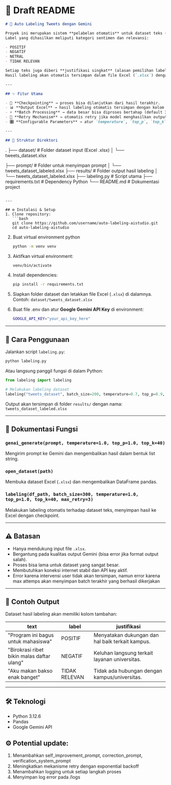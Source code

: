 # 📌 Draft README

```markdown
# 🚀 Auto Labeling Tweets dengan Gemini

Proyek ini merupakan sistem **pelabelan otomatis** untuk dataset teks (misalnya tweet) menggunakan **Google Gemini API**.  
Label yang dihasilkan meliputi kategori sentimen dan relevansi:

- POSITIF
- NEGATIF
- NETRAL
- TIDAK RELEVAN

Setiap teks juga diberi **justifikasi singkat** (alasan pemilihan label + catatan buzzer jika terdeteksi).  
Hasil labeling akan otomatis tersimpan dalam file Excel (`.xlsx`) dengan **checkpoint** agar proses bisa dilanjutkan tanpa kehilangan progress.

---

## ✨ Fitur Utama

- 🔄 **Checkpointing** → proses bisa dilanjutkan dari hasil terakhir.
- 📊 **Output Excel** → hasil labeling otomatis tersimpan dengan kolom tambahan (`label`, `justifikasi`).
- ⚡ **Batch Processing** → data besar bisa diproses bertahap (default 300 baris per batch).
- 🔐 **Retry Mechanism** → otomatis retry jika model menghasilkan output tidak valid.
- 🎛 **Configurable Parameters** → atur `temperature`, `top_p`, `top_k`, `batch_size`, dll.

---

## 📂 Struktur Direktori
```

.
├── dataset/ # Folder dataset input (Excel .xlsx)
│ └── tweets_dataset.xlsx

<!-- ├── logs/ # Folder untuk menyimpan log proses
│ └── tweets_dataset_labeled.xlsx -->

├── prompt/ # Folder untuk menyimpan prompt
│ └── tweets_dataset_labeled.xlsx
├── results/ # Folder output hasil labeling
│ └── tweets_dataset_labeled.xlsx
├── labeling.py # Script utama
├── requirements.txt # Dependency Python
└── README.md # Dokumentasi project

````

---

## ⚙️ Instalasi & Setup
1. Clone repository:
   ```bash
   git clone https://github.com/username/auto-labeling-aistudio.git
   cd auto-labeling-aistudio
````

2. Buat virtual environment python

   ```bash
   python -m venv venv
   ```

3. Aktifkan virtual environment:

   ```bash
   venv/bin/activate
   ```

4. Install dependencies:

   ```bash
   pip install -r requirements.txt
   ```

5. Siapkan folder dataset dan letakkan file Excel (`.xlsx`) di dalamnya.
   Contoh: `dataset/tweets_dataset.xlsx`

6. Buat file .env dan atur **Google Gemini API Key** di environment:

   ```bash
   GOOGLE_API_KEY="your_api_key_here"
   ```

---

## 🚀 Cara Penggunaan

Jalankan script `labeling.py`:

```bash
python labeling.py
```

Atau langsung panggil fungsi di dalam Python:

```python
from labeling import labeling

# Melakukan labeling dataset
labeling("tweets_dataset", batch_size=200, temperature=0.7, top_p=0.9, top_k=40)
```

Output akan tersimpan di folder `results/` dengan nama:
`tweets_dataset_labeled.xlsx`

---

## 📖 Dokumentasi Fungsi

### `genai_generate(prompt, temperature=1.0, top_p=1.0, top_k=40)`

Mengirim prompt ke Gemini dan mengembalikan hasil dalam bentuk list string.

### `open_dataset(path)`

Membuka dataset Excel (`.xlsx`) dan mengembalikan DataFrame pandas.

### `labeling(df_path, batch_size=300, temperature=1.0, top_p=1.0, top_k=40, max_retry=3)`

Melakukan labeling otomatis terhadap dataset teks, menyimpan hasil ke Excel dengan checkpoint.

---

## ⚠️ Batasan

- Hanya mendukung input file `.xlsx`.
- Bergantung pada kualitas output Gemini (bisa error jika format output salah).
- Proses bisa lama untuk dataset yang sangat besar.
- Membutuhkan koneksi internet stabil dan API key aktif.
- Error karena intervensi user tidak akan tersimpan, namun error karena max attemps akan menyimpan batch terakhir yang berhasil dikerjakan

---

## 📌 Contoh Output

Dataset hasil labeling akan memiliki kolom tambahan:

| text                                       | label         | justifikasi                                      |
| ------------------------------------------ | ------------- | ------------------------------------------------ |
| "Program ini bagus untuk mahasiswa"        | POSITIF       | Menyatakan dukungan dan hal baik terkait kampus. |
| "Birokrasi ribet bikin malas daftar ulang" | NEGATIF       | Keluhan langsung terkait layanan universitas.    |
| "Aku makan bakso enak banget"              | TIDAK RELEVAN | Tidak ada hubungan dengan kampus/universitas.    |

---

## 🛠️ Teknologi

- Python 3.12.6
- Pandas
- Google Gemini API

## ⚙ Potential update:

1. Menambahkan self_improvement_prompt, correction_prompt, verification_system_prompt
2. Meningkatkan mekanisme retry dengan exponential backoff
3. Menambahkan logging untuk setiap langkah proses
4. Menyimpan log error pada /logs

